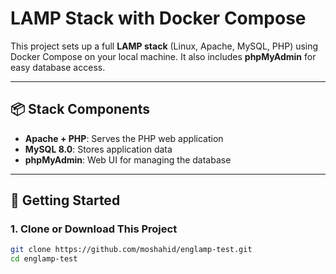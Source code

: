 # LAMP Stack with Docker Compose

This project sets up a full **LAMP stack** (Linux, Apache, MySQL, PHP) using Docker Compose on your local machine. It also includes **phpMyAdmin** for easy database access.

---

## 📦 Stack Components

- **Apache + PHP**: Serves the PHP web application
- **MySQL 8.0**: Stores application data
- **phpMyAdmin**: Web UI for managing the database

---

## 🚀 Getting Started

### 1. Clone or Download This Project

```bash
git clone https://github.com/moshahid/englamp-test.git
cd englamp-test